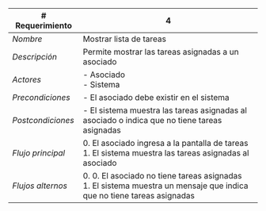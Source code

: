 |# Requerimiento|4 |
|-|-|
| *Nombre*|Mostrar lista de tareas
| *Descripción*| Permite mostrar las tareas asignadas a un asociado |
|*Actores*| - Asociado<br> - Sistema
|*Precondiciones*| - El asociado debe existir en el sistema
|*Postcondiciones*| - El sistema muestra las tareas asignadas al asociado o indica que no tiene tareas asignadas
|*Flujo principal*|0.  El asociado ingresa a la pantalla de tareas<br>1.  El sistema muestra las tareas asignadas al asociado
|*Flujos alternos*|0.  0. El asociado no tiene tareas asignadas<br>1. El sistema muestra un mensaje que indica que no tiene tareas asignadas
